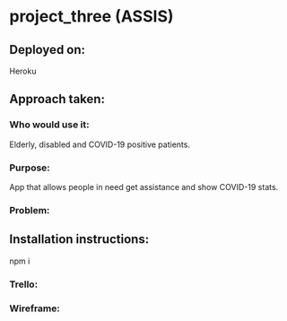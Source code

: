 # project_three (ASSIS)

## Deployed on:
Heroku

## Approach taken:

### Who would use it:
Elderly, disabled and COVID-19 positive patients.

### Purpose:
App that allows people in need get assistance and show COVID-19 stats.

### Problem:

## Installation instructions:
npm i

### Trello:

### Wireframe: 
